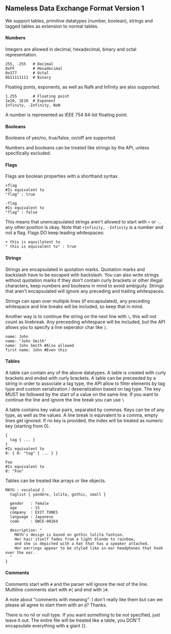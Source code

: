 Nameless Data Exchange Format Version 1
---------------------------------------

We support tables, primitive datatypes (number, boolean), strings and tagged tables as extension to normal tables.

#### Numbers
Integers are allowed in decimal, hexadecimal, binary and octal representation.
```
255, -255   # Decimal
0xFF        # Hexadecimal
0o377       # Octal
0b11111111  # Binary
```
Floating ponts, exponents, as well as NaN and Infinity are also supported.
```
1.255       # Floating point
1e10, 1E10  # Exponent
Infinity, -Infinity, NaN
```
A number is represented as IEEE 754 64-bit floating point.

#### Booleans
Booleans of yes/no, true/false, on/off are supported.

Numbers and booleans can be treated like strings by the API, unless specifically excluded.

#### Flags
Flags are boolean properties with a shorthand syntax.

```
+flag
#Is equivalent to
"flag" : true

-flag
#Is equivalent to
"flag" : false
```

This means that unencapsulated strings aren't allowed to start with `+` or `-`, any other position is okay. Note that `+Infinity, -Infinity` is a number and not a flag. Flags DO keep leading whitespaces:

```
+ this is equvilatent to
" this is equivalent to" : true
```

#### Strings
Strings are encapsulated in quotation marks. Quotation marks and backslash have to be escaped with backslash.
You can also write strings without quotation marks if they don't contain curly brackets or other illegal characters, keep numbers and booleans in mind to avoid ambiguity. Strings that aren't encapsulated will ignore any preceding and trailing whitespaces.

Strings can span over multiple lines (if encapsulated), any preceding whitespace and line breaks will be included, so keep that in mind.

Another way is to continue the string on the next line with `\`, this will not count as linebreak. Any preceeding whitespace will be included, but the API allows you to specify a line seperator char like `|`.

```
name: John
name: "John Smith"
name: John Smith #Also allowed
first name: John #Even this
```

#### Tables
A table can contain any of the above datatypes.
A table is created with curly brackets and ended with curly brackets.
A table can be preceeded by a string in order to associate a tag type, the API allow to filter elements by tag type and custom serialization / deserialization based on tag type.
The key MUST be followed by the start of a value on the same line. If you want to continue the line and ignore the line break
you can use `\`

A table contains key value pairs, separated by commas. Keys can be of any type, as well as the values.
A line break is equivalent to a comma, empty lines get ignored.
If no key is provided, the index will be treated as numeric key (starting from 0).

```
{
  tag { ... }
}
#Is equivalent to
0: { 0: "tag" { ... } }

Foo
#Is equivalent to
0: "Foo"
```

Tables can be treated like arrays or like objects.

```
MAYU : vocaloid {
  taglist { yandere, lolita, gothic, small }
  
  gender   : female
  age      : 15
  company  : EXIT TUNES
  language : Japanese
  code     : QWCE-00264
  
  description: "
    MAYU's design is based on gothic lolita fashion. 
    Her hair itself fades from a light blonde to rainbow, 
    and she is depicted with a hat that has a speaker attached.
    Her earrings appear to be styled like in-ear headphones that hook over the ear.
  "
}
```

#### Comments
Comments start with `#` and the parser will ignore the rest of the line.
Multiline comments start with `#{` and end with `}#`.

A note about "comments with meaning": I don't really like them but can we please all agree to start them with an `@`? Thanks.

There is no nil or null type. If you want something to be not specified, just leave it out.
The entire file will be treated like a table, you DON'T encapsulate everything with a giant {}.
